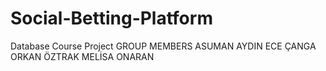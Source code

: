 # Social-Betting-Platform
Database Course Project
GROUP MEMBERS
ASUMAN AYDIN 
ECE ÇANGA
ORKAN ÖZTRAK
MELİSA ONARAN
